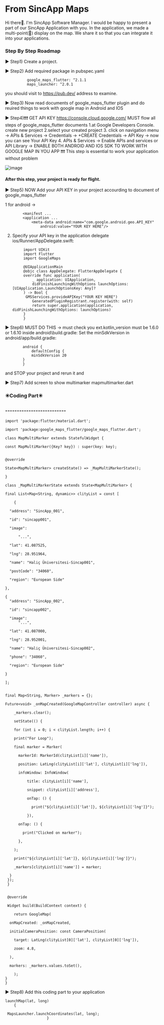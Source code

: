 # From SincApp Maps
Hi there👋. I'm SincApp Software Manager. I would be happy to present a part of our SincApp Application with you. In the application, we made a multi-point(📍) display on the map. We share it so that you can integrate it into your applications.

<h3>Step By Step Roadmap</h3>

▶️ Step1) Create a project.

▶️ Step2) Add required package in pubspec.yaml

	          google_maps_flutter: ^2.1.1
  	          maps_launcher: ^2.0.1

you should visit to https://pub.dev/ address to examine.

▶️ Step3) Now read documents of google_maps_flutter plugin and do reuired things to work with google map in Android and IOS

▶️ Step4)❗❗❗ GET API KEY  https://console.cloud.google.com/  MUST flow all steps of google_maps_flutter documents
	1.at Google Developers Console. create new project
	2.select your created project
	3. click on navigation menu -> APIs & Services -> Credentials -> +CREATE  Credentials -> API Key -> now you can see Your API Key
	4. APIs & Services -> Enable APIs and services or API Library -> ENABLE BOTH ANDROID AND IOS SDK TO WORK WITH GOOGLE MAP IN YOU APP
	❗❗❗ This step is essential to work your application without problem

![image](https://user-images.githubusercontent.com/86704802/185737551-14694f86-1dc9-4537-a195-730d1c2ed904.png) <h4>After this step, your project is ready for flight. </h4>

▶️ Step5) NOW Add your API KEY in your project accourding to document of google_maps_flutter 
	
1 for android ->
	
			<manifest ...
 			<application ...
    			<meta-data android:name="com.google.android.geo.API_KEY"
              		android:value="YOUR KEY HERE"/>
	
2. Specify your API key in the application delegate ios/Runner/AppDelegate.swift:

			import UIKit
			import Flutter
			import GoogleMaps

			@UIApplicationMain
			@objc class AppDelegate: FlutterAppDelegate {
	  		override func application(
    			_ application: UIApplication,
	    		didFinishLaunchingWithOptions launchOptions: [UIApplication.LaunchOptionsKey: Any]?
  			) -> Bool {
   			 GMSServices.provideAPIKey("YOUR KEY HERE")
    			GeneratedPluginRegistrant.register(with: self)
    			return super.application(application, didFinishLaunchingWithOptions: launchOptions)
  			}
			}
	
▶️ Step6)  MUST DO THIS ->  must check you ext.kotlin_version must be  1.6.0 or 1.6.10 inside android\build.gradle: 
			Set the minSdkVersion in android/app/build.gradle:
			
			android {
    			defaultConfig {
        		minSdkVersion 20
   	 		}
			}
			
and  STOP your project and rerun it and
	
▶️ Step7) Add screen to show multimarker mapmultimarker.dart

<h3>✴️Coding Part✴️</h3>
<h3>--------------------------</h3>

	import 'package:flutter/material.dart';

	import 'package:google_maps_flutter/google_maps_flutter.dart';

	class MapMultiMarker extends StatefulWidget {

  	const MapMultiMarker({Key? key}) : super(key: key);
  

  	@override
  
  	State<MapMultiMarker> createState() => _MapMultiMarkerState();
	
	}

	class _MapMultiMarkerState extends State<MapMultiMarker> {
	
  	final List<Map<String, dynamic>> clityList = const [
	
    	{
	
      "address": "SincApp_001",
	
      "id": "sincapp001",
	
      "image":
	
          "...",
	
      "lat": 41.087525,
	
      "lng": 28.951964,
	
      "name": "Haliç Üniversitesi-Sincap001",
	
      "postCode": "34060",
	
      "region": "European Side"
	
    },
	
    {
      "address": "SincApp_002",
	
      "id": "sincapp002",
	
      "image":
          "...",
	
      "lat": 41.087000,
	
      "lng": 28.952001,
	
      "name": "Haliç Üniversitesi-Sincap002",
	
      "phone": "34060",
	
      "region": "European Side"
	
    }
	
  	];
	

  	final Map<String, Marker> _markers = {};

  	Future<void> _onMapCreated(GoogleMapController controller) async {
	
    	_markers.clear();
	
    	setState(() {
	
      	for (int i = 0; i < clityList.length; i++) {
					   
        print("For Loop");
					   
        final marker = Marker(
					   
          markerId: MarkerId(clityList[i]['name']),
					   
          position: LatLng(clityList[i]['lat'], clityList[i]['lng']),
					   
          infoWindow: InfoWindow(
					   
              title: clityList[i]['name'],
					   
              snippet: clityList[i]['address'],
					   
              onTap: () {
					   
                print("${clityList[i]['lat']}, ${clityList[i]['lng']}");
					   
              }),
					   
          onTap: () {
					   
            print("Clicked on marker");
					   
          },
					   
        );
					   
        print("${clityList[i]['lat']}, ${clityList[i]['lng']}");
					   
        _markers[clityList[i]['name']] = marker;
					   
      }
   	 });
 	 }

					   
 	 @override
					   
 	 Widget build(BuildContext context) {
					   
    	return GoogleMap(
					   
      onMapCreated: _onMapCreated,
					   
      initialCameraPosition: const CameraPosition(
					   
        target: LatLng(clityList[0]['lat'], clityList[0]['lng']),
					   
        zoom: 4.8,
					   
      ),
					   
      markers: _markers.values.toSet(),
					   
    	);
  	}
	}


▶️ Step8) Add this coding part to your application				   

  	launchMap(lat, long) 
		{
					   
   	 MapsLauncher.launchCoordinates(lat, long);
					   }
	
